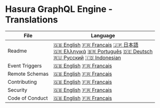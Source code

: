 # Hasura GraphQL Engine - Translations

| File | Language |
|------|----------|
| Readme | [:uk: English](../README.md)  [:fr: Français](README.french.md)  [:jp: 日本語](README.japanese.md)<br>[🇬🇷 Ελληνικά](README.greek.md)  [:brazil: Português](README.portuguese_br.md)  [🇩🇪 Deutsch](README.german.md)<br>[:ru: Русский](README.russian.md)  [:indonesia: Indonesian](README.indonesian.md) |
| Event Triggers | [:uk: English](../event-triggers.md)  [:fr: Français](event-triggers.french.md) |
| Remote Schemas | [:uk: English](../remote-schemas.md)  [:fr: Français](remote-schemas.french.md) |
| Contributing | [:uk: English](../CONTRIBUTING.md)  [:fr: Français](CONTRIBUTING.french.md) |
| Security | [:uk: English](../SECURITY.md)  [:fr: Français](SECURITY.french.md) |
| Code of Conduct | [:uk: English](../code-of-conduct.md)  [:fr: Français](code-of-conduct.french.md) |
